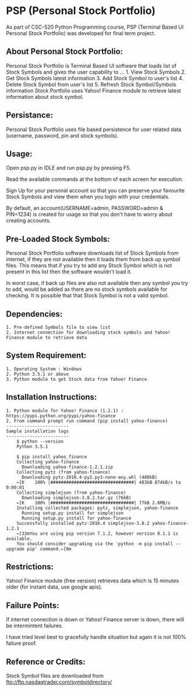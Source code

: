 # PSP (Personal Stock Portfolio)
As part of CSC-520 Python Programming course, PSP (Terminal Based UI Personal Stock Portfolio) was developed for final term project.

About Personal Stock Portfolio:
-------------------------------
Personal Stock Portfolio is Terminal Based UI software that loads list of Stock Symbols and gives the user capability to ...
	1. View Stock Symbols
	2. Get Stock Symbols latest information
	3. Add Stock Symbol to user's list
	4. Delete Stock Symbol from user's list
	5. Refresh Stock Symbol/Symbols information
Stock Portfolio uses Yahoo! Finance module to retrieve latest information about stock symbol.

Persistance:
------------
Personal Stock Portfolio uses file based persistence for user related data (username, password, pin and stock symbols).

Usage:
------
Open psp.py in IDLE and run psp.py by pressing F5.

Read the available commands at the bottom of each screen for execution.

Sign Up for your personal account so that you can preserve your favourite Stock Symbols and view them when you login with your credentials.

By default, an account(USERNAME=admin, PASSWORD=admin & PIN=1234) is created for usage so that you don't have to worry about creating accounts.

Pre-Loaded Stock Symbols:
-------------------------
Personal Stock Portfolio software downloads list of Stock Symbols from internet, if they are not available then it loads them from back up symbol files. This means that if you try to add any Stock Symbol which is not present in this list then the software wouldn't load it.

In worst case, if back up files are also not available then any symbol you try to add, would be added as there are no stock symbols available for checking. It is possible that that Stock Symbol is not a valid symbol.

Dependencies:
-------------
	1. Pre-defined Symbols file to view list
	2. Internet connection for downloading stock symbols and Yahoo! Finance module to retrieve data

System Requirement:
-------------------
	1. Operating System : Windows
	2. Python 3.5.1 or above
	3. Python module to get Stock data from Yahoo! Finance

Installation Instructions:
--------------------------
	1. Python module for Yahoo! Finance (1.2.1) : https://pypi.python.org/pypi/yahoo-finance
	2. From command prompt run command (pip install yahoo-finance)
	------------------------
	Sample installation logs
	------------------------
		$ python --version
		Python 3.5.1
		
		$ pip install yahoo_finance
		Collecting yahoo-finance
		  Downloading yahoo-finance-1.2.1.zip
		Collecting pytz (from yahoo-finance)
		  Downloading pytz-2016.4-py2.py3-none-any.whl (480kB)
		←[K    100% |################################| 483kB 874kB/s ta 0:00:01
		Collecting simplejson (from yahoo-finance)
		  Downloading simplejson-3.8.2.tar.gz (76kB)
		←[K    100% |################################| 77kB 2.6MB/s
		Installing collected packages: pytz, simplejson, yahoo-finance
		  Running setup.py install for simplejson
		  Running setup.py install for yahoo-finance
		Successfully installed pytz-2016.4 simplejson-3.8.2 yahoo-finance-1.2.1
		←[33mYou are using pip version 7.1.2, however version 8.1.1 is available.
		You should consider upgrading via the 'python -m pip install --upgrade pip' command.←[0m

Restrictions:
-------------
Yahoo! Finance module (free version) retrieves data which is 15 minutes older (for instant data, use google apis).

Failure Points:
---------------
If internet connection is down or Yahoo! Finance server is down, there will be intermintent failures. 

I have tried level best to gracefully handle situation but again it is not 100% failure proof.

Reference or Credits:
---------------------
Stock Symbol files are downloaded from ftp://ftp.nasdaqtrader.com/symboldirectory/

